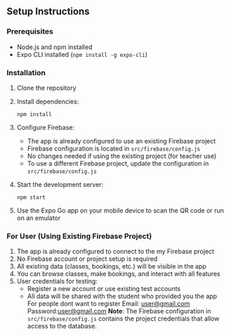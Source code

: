 
## Setup Instructions

### Prerequisites
- Node.js and npm installed
- Expo CLI installed (`npm install -g expo-cli`)

### Installation

1. Clone the repository
2. Install dependencies:
   ```
   npm install
   ```
3. Configure Firebase:
   - The app is already configured to use an existing Firebase project
   - Firebase configuration is located in `src/firebase/config.js`
   - No changes needed if using the existing project (for teacher use)
   - To use a different Firebase project, update the configuration in `src/firebase/config.js`

4. Start the development server:
   ```
   npm start
   ```

5. Use the Expo Go app on your mobile device to scan the QR code or run on an emulator

### For User (Using Existing Firebase Project)



1. The app is already configured to connect to the my Firebase project
2. No Firebase account or project setup is required
3. All existing data (classes, bookings, etc.) will be visible in the app
4. You can browse classes, make bookings, and interact with all features
5. User credentials for testing:
   - Register a new account or use existing test accounts
   - All data will be shared with the student who provided you the app
For people dont want to register
Email: user@gmail.com
Password:user@gmail.com
**Note**: The Firebase configuration in `src/firebase/config.js` contains the project credentials that allow access to the database.

